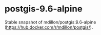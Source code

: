 # postgis-9.6-alpine
Stable snapshot of mdillon/postgis:9.6-alpine (https://hub.docker.com/r/mdillon/postgis/).
